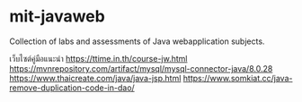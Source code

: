 # mit-javaweb
Collection of labs and assessments of Java webapplication subjects.

เว็บไซต์คู่มือแนะนำ
https://ttime.in.th/course-jw.html
https://mvnrepository.com/artifact/mysql/mysql-connector-java/8.0.28
https://www.thaicreate.com/java/java-jsp.html
https://www.somkiat.cc/java-remove-duplication-code-in-dao/
